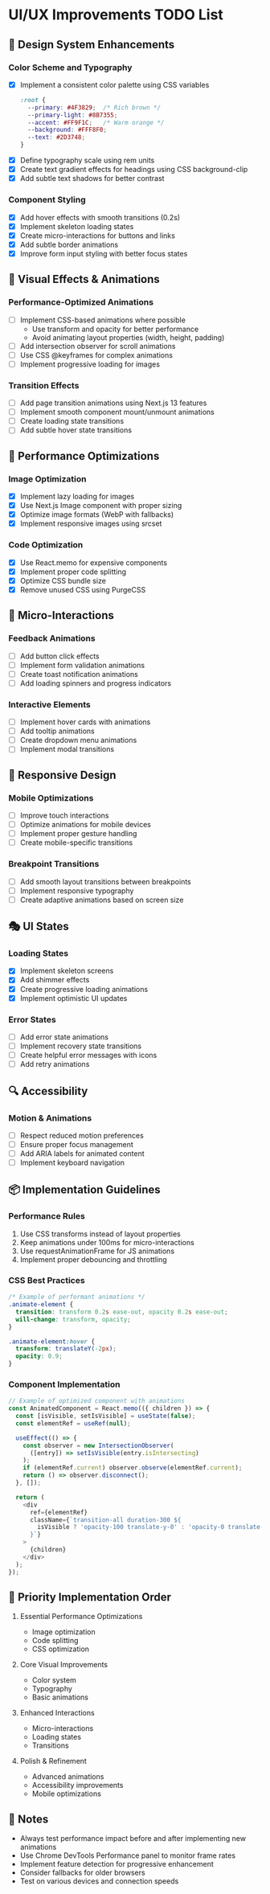 # UI/UX Improvements TODO List

## 🎨 Design System Enhancements

### Color Scheme and Typography
- [x] Implement a consistent color palette using CSS variables
  ```css
  :root {
    --primary: #4F3829;  /* Rich brown */
    --primary-light: #8B7355;
    --accent: #FF9F1C;   /* Warm orange */
    --background: #FFF8F0;
    --text: #2D3748;
  }
  ```
- [x] Define typography scale using rem units
- [x] Create text gradient effects for headings using CSS background-clip
- [x] Add subtle text shadows for better contrast

### Component Styling
- [x] Add hover effects with smooth transitions (0.2s)
- [x] Implement skeleton loading states
- [x] Create micro-interactions for buttons and links
- [x] Add subtle border animations
- [x] Improve form input styling with better focus states

## 🌟 Visual Effects & Animations

### Performance-Optimized Animations
- [ ] Implement CSS-based animations where possible
  - Use transform and opacity for better performance
  - Avoid animating layout properties (width, height, padding)
- [ ] Add intersection observer for scroll animations
- [ ] Use CSS @keyframes for complex animations
- [ ] Implement progressive loading for images

### Transition Effects
- [ ] Add page transition animations using Next.js 13 features
- [ ] Implement smooth component mount/unmount animations
- [ ] Create loading state transitions
- [ ] Add subtle hover state transitions

## 🚀 Performance Optimizations

### Image Optimization
- [x] Implement lazy loading for images
- [x] Use Next.js Image component with proper sizing
- [x] Optimize image formats (WebP with fallbacks)
- [x] Implement responsive images using srcset

### Code Optimization
- [x] Use React.memo for expensive components
- [x] Implement proper code splitting
- [x] Optimize CSS bundle size
- [x] Remove unused CSS using PurgeCSS

## 💫 Micro-Interactions

### Feedback Animations
- [ ] Add button click effects
- [ ] Implement form validation animations
- [ ] Create toast notification animations
- [ ] Add loading spinners and progress indicators

### Interactive Elements
- [ ] Implement hover cards with animations
- [ ] Add tooltip animations
- [ ] Create dropdown menu animations
- [ ] Implement modal transitions

## 📱 Responsive Design

### Mobile Optimizations
- [ ] Improve touch interactions
- [ ] Optimize animations for mobile devices
- [ ] Implement proper gesture handling
- [ ] Create mobile-specific transitions

### Breakpoint Transitions
- [ ] Add smooth layout transitions between breakpoints
- [ ] Implement responsive typography
- [ ] Create adaptive animations based on screen size

## 🎭 UI States

### Loading States
- [x] Implement skeleton screens
- [x] Add shimmer effects
- [x] Create progressive loading animations
- [x] Implement optimistic UI updates

### Error States
- [ ] Add error state animations
- [ ] Implement recovery state transitions
- [ ] Create helpful error messages with icons
- [ ] Add retry animations

## 🔍 Accessibility

### Motion & Animations
- [ ] Respect reduced motion preferences
- [ ] Ensure proper focus management
- [ ] Add ARIA labels for animated content
- [ ] Implement keyboard navigation

## 📦 Implementation Guidelines

### Performance Rules
1. Use CSS transforms instead of layout properties
2. Keep animations under 100ms for micro-interactions
3. Use requestAnimationFrame for JS animations
4. Implement proper debouncing and throttling

### CSS Best Practices
```css
/* Example of performant animations */
.animate-element {
  transition: transform 0.2s ease-out, opacity 0.2s ease-out;
  will-change: transform, opacity;
}

.animate-element:hover {
  transform: translateY(-2px);
  opacity: 0.9;
}
```

### Component Implementation
```typescript
// Example of optimized component with animations
const AnimatedComponent = React.memo(({ children }) => {
  const [isVisible, setIsVisible] = useState(false);
  const elementRef = useRef(null);

  useEffect(() => {
    const observer = new IntersectionObserver(
      ([entry]) => setIsVisible(entry.isIntersecting)
    );
    if (elementRef.current) observer.observe(elementRef.current);
    return () => observer.disconnect();
  }, []);

  return (
    <div
      ref={elementRef}
      className={`transition-all duration-300 ${
        isVisible ? 'opacity-100 translate-y-0' : 'opacity-0 translate-y-4'
      }`}
    >
      {children}
    </div>
  );
});
```

## 🎯 Priority Implementation Order

1. Essential Performance Optimizations
   - Image optimization
   - Code splitting
   - CSS optimization

2. Core Visual Improvements
   - Color system
   - Typography
   - Basic animations

3. Enhanced Interactions
   - Micro-interactions
   - Loading states
   - Transitions

4. Polish & Refinement
   - Advanced animations
   - Accessibility improvements
   - Mobile optimizations

## 📝 Notes

- Always test performance impact before and after implementing new animations
- Use Chrome DevTools Performance panel to monitor frame rates
- Implement feature detection for progressive enhancement
- Consider fallbacks for older browsers
- Test on various devices and connection speeds
